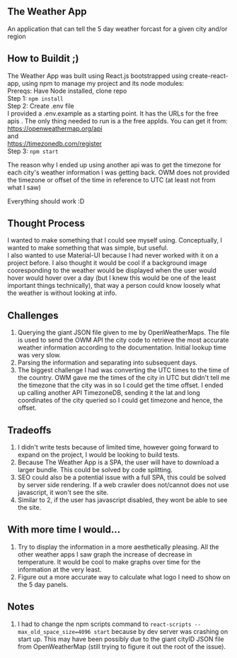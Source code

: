 ## The Weather App
  An application that can tell the 5 day weather forcast for a given city and/or region
## How to Buildit ;)
  The Weather App was built using React.js bootstrapped using create-react-app, using npm to manage my project and its node modules:<br/>
  Prereqs: Have Node installed, clone repo<br/>
  Step 1: `npm install`<br/>
  Step 2: Create .env file<br/>
    I provided a .env.example as a starting point. It has the URLs for the free apis . The only thing needed to run is a the free appIds. You can get it from:<br/>https://openweathermap.org/api<br/>
and<br/>https://timezonedb.com/register<br/>
  Step 3: `npm start` <br/>
  
The reason why I ended up using another api was to get the timezone for each city's weather information I was getting back. OWM does not provided the timezone or offset of the time in reference to UTC (at least not from what I saw)<br/>
   
  Everything should work :D

## Thought Process
  I wanted to make something that I could see myself using. Conceptually, I wanted to make something that was simple, but useful. <br/>I also wanted to use Material-UI because I had never worked with it on a project before. I also thought it would be cool if a background image cooresponding to the weather would be displayed when the user would hover would hover over a day (but I knew this would be one of the least important things technically), that way a person could know loosely what the weather is without looking at info.

## Challenges
  1. Querying the giant JSON file given to me by OpenWeatherMaps. The file is used to send the OWM API the city code to retrieve the most accurate weather information according to the documentation. Initial lookup time was very slow.
  2. Parsing the information and separating into subsequent days. 
  3. The biggest challenge I had was converting the UTC times to the time of the country. OWM gave me the times of the city in UTC but didn't tell me the timezone that the city was in so I could get the time offset. I ended up calling another API TimezoneDB, sending it the lat and long coordinates of the city queried so I could get timezone and hence, the offset.
  
## Tradeoffs
  1. I didn't write tests because of limited time, however going forward to expand on the project, I would be looking to build tests.
  2. Because The Weather App is a SPA, the user will have to download a larger bundle. This could be solved by code splitting. 
  3. SEO could also be a potential issue with a full SPA, this could be solved by server side rendering.  If a web crawler does not/cannot does not use javascript, it won't see the site. 
  4. Similar to 2, if the user has javascript disabled, they wont be able to see the site.
  
## With more time I would...
  1. Try to display the information in a more aesthetically pleasing. All the other weather apps I saw graph the increase of decrease in temperature. It would be cool to make graphs over time for the information at the very least.
  2. Figure out a more accurate way to calculate what logo I need to show on the 5 day panels.
 
 ## Notes
  1.   I had to change the npm scripts command to `react-scripts --max_old_space_size=4096 start` because by dev server was crashing on start up. This may have been possibly due to the giant cityID JSON file from OpenWeatherMap (still trying to figure it out the root of the issue).<br/>
  
  
